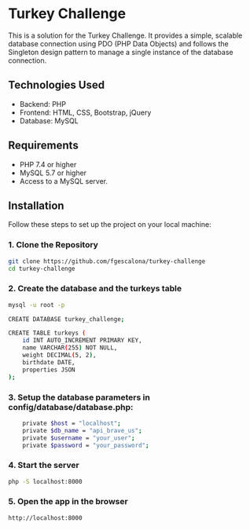 # Turkey Challenge

This is a solution for the Turkey Challenge. It provides a simple, scalable database connection using PDO (PHP Data Objects) and follows the Singleton design pattern to manage a single instance of the database connection.

## Technologies Used

* Backend: PHP
* Frontend: HTML, CSS, Bootstrap, jQuery
* Database: MySQL

## Requirements

- PHP 7.4 or higher
- MySQL 5.7 or higher
- Access to a MySQL server.

## Installation

Follow these steps to set up the project on your local machine:

### 1. Clone the Repository

```bash
git clone https://github.com/fgescalona/turkey-challenge
cd turkey-challenge
```

### 2. Create the database and the turkeys table
```bash
mysql -u root -p

CREATE DATABASE turkey_challenge;

CREATE TABLE turkeys (
    id INT AUTO_INCREMENT PRIMARY KEY,
    name VARCHAR(255) NOT NULL,
    weight DECIMAL(5, 2),
    birthdate DATE,
    properties JSON
);
```


### 3. Setup the database parameters in config/database/database.php:

```sh
    private $host = "localhost";
    private $db_name = "api_brave_us";
    private $username = "your_user";
    private $password = "your_password";

```

### 4. Start the server

```sh
php -S localhost:8000
```

### 5. Open the app in the browser

```sh
http://localhost:8000
```


